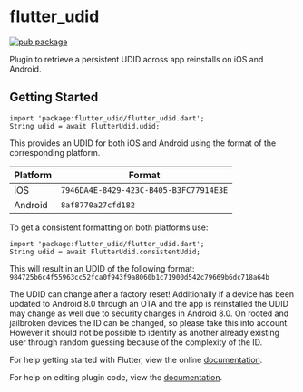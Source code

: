 # flutter_udid

[![pub package](https://img.shields.io/pub/v/flutter_udid.svg)](https://pub.dartlang.org/packages/flutter_udid)

Plugin to retrieve a persistent UDID across app reinstalls on iOS and Android.

## Getting Started

```
import 'package:flutter_udid/flutter_udid.dart';
String udid = await FlutterUdid.udid;
```

This provides an UDID for both iOS and Android using the format of the corresponding platform.

| Platform | Format |
| ------------- | ------------- |
| iOS     | `7946DA4E-8429-423C-B405-B3FC77914E3E` | 
| Android | `8af8770a27cfd182` |

To get a consistent formatting on both platforms use:

```
import 'package:flutter_udid/flutter_udid.dart';
String udid = await FlutterUdid.consistentUdid;
```

This will result in an UDID of the following format:     
`984725b6c4f55963cc52fca0f943f9a8060b1c71900d542c79669b6dc718a64b`


The UDID can change after a factory reset!
Additionally if a device has been updated to Android 8.0 through an OTA and the app is reinstalled the UDID may change as well due to security changes in Android 8.0.
On rooted and jailbroken devices the ID can be changed, so please take this into account. However it should not be possible to identify as another already existing user through random guessing because of the complexity of the ID.

For help getting started with Flutter, view the online
[documentation](https://flutter.io/).

For help on editing plugin code, view the [documentation](https://flutter.io/developing-packages/#edit-plugin-package).
